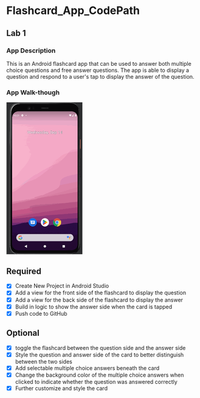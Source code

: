 # Flashcard_App_CodePath

## Lab 1

### App Description
This is an Android flashcard app that can be used to answer both multiple choice questions and free answer questions. The app is able to display a question and respond to a user's tap to display the answer of the question. 

### App Walk-though
<img src="https://github.com/fobi1/Flashcard_App_CodePath/blob/master/flashcardwalkthrough.gif" width=200><br>


## Required
- [x] Create New Project in Android Studio
- [x] Add a view for the front side of the flashcard to display the question
- [x] Add a view for the back side of the flashcard to display the answer
- [x] Build in logic to show the answer side when the card is tapped
- [x] Push code to GitHub
## Optional
- [x] toggle the flashcard between the question side and the answer side
- [x] Style the question and answer side of the card to better distinguish between the two sides
- [x] Add selectable multiple choice answers beneath the card
- [x] Change the background color of the multiple choice answers when clicked to indicate whether the question was answered correctly
- [x] Further customize and style the card
